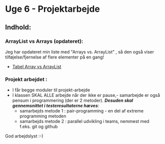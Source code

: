 # Uge 6 - Projektarbejde

## Indhold:

### ArrayList vs Arrays (opdateret): 
Jeg har opdateret min liste med "Arrays vs. ArrayList" , så den også viser tilføjelse/fjernelse af flere elementer på en gang!
- [Tabel Array vs ArrayList](ArraysVsArrayList.html)

### Projekt arbejdet : 

- I får begge moduler til projekt-arbejde
- I klassen SKAL ALLE arbejde når der ikke er pause,- samarbejde er også pensum i programmering (der er 2 metoder). ***Desuden skal gennemsnittet i testeresultaterne hæves***:
    - samarbejds metode 1 : pair-programming - en del af extreme programming metoden
    - samarbejds metode 2 : parallel udvikling i teams, nemmest med f.eks. git og github

God arbejdslyst :-)
